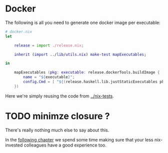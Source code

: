 
# Docker

The following is all you need to generate one docker image per executable:

```nix
# docker.nix
let

    release = import ./release.nix;

    inherit (import ../lib/utils.nix) make-test mapExecutables;

in

    mapExecutables (pkg: executable: release.dockerTools.buildImage {
        name = "${executable}";
        config.Cmd = [ "${(release.haskell.lib.justStaticExecutables pkg)}/bin/${executable}" ];
    })
```

Here we're simply reusing the code from [../nix-tests](../nix-tests).

# TODO minimze closure ?

There's really nothing much else to say about this.

In the [following chapter](../developer-ergonomy) we spend some time making sure that your less nix-invested colleagues
have a good experience too.
